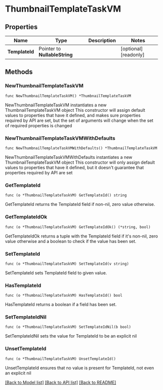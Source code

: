 # ThumbnailTemplateTaskVM

## Properties

Name | Type | Description | Notes
------------ | ------------- | ------------- | -------------
**TemplateId** | Pointer to **NullableString** |  | [optional] [readonly] 

## Methods

### NewThumbnailTemplateTaskVM

`func NewThumbnailTemplateTaskVM() *ThumbnailTemplateTaskVM`

NewThumbnailTemplateTaskVM instantiates a new ThumbnailTemplateTaskVM object
This constructor will assign default values to properties that have it defined,
and makes sure properties required by API are set, but the set of arguments
will change when the set of required properties is changed

### NewThumbnailTemplateTaskVMWithDefaults

`func NewThumbnailTemplateTaskVMWithDefaults() *ThumbnailTemplateTaskVM`

NewThumbnailTemplateTaskVMWithDefaults instantiates a new ThumbnailTemplateTaskVM object
This constructor will only assign default values to properties that have it defined,
but it doesn't guarantee that properties required by API are set

### GetTemplateId

`func (o *ThumbnailTemplateTaskVM) GetTemplateId() string`

GetTemplateId returns the TemplateId field if non-nil, zero value otherwise.

### GetTemplateIdOk

`func (o *ThumbnailTemplateTaskVM) GetTemplateIdOk() (*string, bool)`

GetTemplateIdOk returns a tuple with the TemplateId field if it's non-nil, zero value otherwise
and a boolean to check if the value has been set.

### SetTemplateId

`func (o *ThumbnailTemplateTaskVM) SetTemplateId(v string)`

SetTemplateId sets TemplateId field to given value.

### HasTemplateId

`func (o *ThumbnailTemplateTaskVM) HasTemplateId() bool`

HasTemplateId returns a boolean if a field has been set.

### SetTemplateIdNil

`func (o *ThumbnailTemplateTaskVM) SetTemplateIdNil(b bool)`

 SetTemplateIdNil sets the value for TemplateId to be an explicit nil

### UnsetTemplateId
`func (o *ThumbnailTemplateTaskVM) UnsetTemplateId()`

UnsetTemplateId ensures that no value is present for TemplateId, not even an explicit nil

[[Back to Model list]](../README.md#documentation-for-models) [[Back to API list]](../README.md#documentation-for-api-endpoints) [[Back to README]](../README.md)



